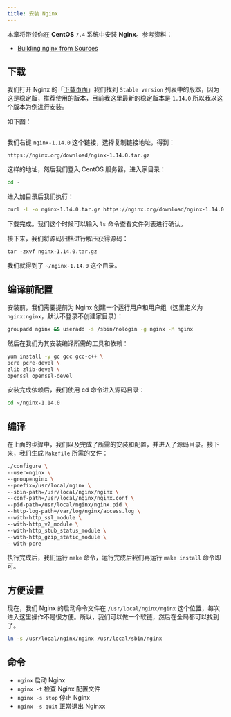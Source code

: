 ```yaml
---
title: 安装 Nginx
---
```


本章将带领你在 **CentOS** `7.4` 系统中安装 **Nginx**。参考资料：

- [Building nginx from Sources](https://nginx.org/en/docs/configure.html)

## 下载

我们打开 Nginx 的「[下载页面](https://nginx.org/en/download.html)」我们找到 `Stable version` 列表中的版本，因为这是稳定版，推荐使用的版本，目前我这里最新的稳定版本是 `1.14.0` 所以我以这个版本为例进行安装。

如下图：

<img :src="$withBase('/assets/img/v2/guide/installation/nginx-download-page.png')" />

我们右键 `nginx-1.14.0` 这个链接，选择复制链接地址，得到：

```
https://nginx.org/download/nginx-1.14.0.tar.gz
```

这样的地址，然后我们登入 CentOS 服务器，进入家目录： 

```bash
cd ~
```

进入加目录后我们执行：

```bash
curl -L -o nginx-1.14.0.tar.gz https://nginx.org/download/nginx-1.14.0.tar.gz
```

下载完成。我们这个时候可以输入 `ls` 命令查看文件列表进行确认。

接下来，我们将源码归档进行解压获得源码：

```
tar -zxvf nginx-1.14.0.tar.gz
```

我们就得到了 `~/nginx-1.14.0` 这个目录。

## 编译前配置

安装前，我们需要提前为 Nginx 创建一个运行用户和用户组（这里定义为 `nginx:nginx`，默认不登录不创建家目录）：

```bash
groupadd nginx && useradd -s /sbin/nologin -g nginx -M nginx
```

然后在我们为其安装编译所需的工具和依赖：

```bash
yum install -y gc gcc gcc-c++ \
pcre pcre-devel \
zlib zlib-devel \
openssl openssl-devel
```

安装完成依赖后，我们使用 cd 命令进入源码目录：

```bash
cd ~/nginx-1.14.0
```

## 编译

在上面的步骤中，我们以及完成了所需的安装和配置，并进入了源码目录。接下来，我们生成 `Makefile` 所需的文件：

```bash
./configure \
--user=nginx \
--group=nginx \
--prefix=/usr/local/nginx \
--sbin-path=/usr/local/nginx/nginx \
--conf-path=/usr/local/nginx/nginx.conf \
--pid-path=/usr/local/nginx/nginx.pid \
--http-log-path=/var/log/nginx/access.log \
--with-http_ssl_module \
--with-http_v2_module \
--with-http_stub_status_module \
--with-http_gzip_static_module \
--with-pcre
```

执行完成后，我们运行 `make` 命令，运行完成后我们再运行 `make install` 命令即可。

## 方便设置

现在，我们 Nginx 的启动命令文件在 `/usr/local/nginx/nginx` 这个位置，每次进入这里操作不是很方便。所以，我们可以做一个软链，然后在全局都可以找到了。

```bash
ln -s /usr/local/nginx/nginx /usr/local/sbin/nginx
```

## 命令

- `nginx` 启动 Nginx
- `nginx -t` 检查 Nginx 配置文件
- `nginx -s stop` 停止 Nginx
- `nginx -s quit` 正常退出 Nginxx
